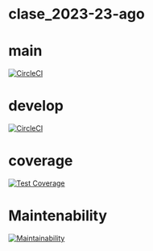 # clase_2023-23-ago

# main
[![CircleCI](https://dl.circleci.com/status-badge/img/gh/sofiasoler16/clase_2023-23-ago/tree/main.svg?style=svg)](https://dl.circleci.com/status-badge/redirect/gh/sofiasoler16/clase_2023-23-ago/tree/main)

# develop
[![CircleCI](https://dl.circleci.com/status-badge/img/gh/sofiasoler16/clase_2023-23-ago/tree/develop.svg?style=svg)](https://dl.circleci.com/status-badge/redirect/gh/sofiasoler16/clase_2023-23-ago/tree/develop)

# coverage
[![Test Coverage](https://api.codeclimate.com/v1/badges/cca1f4b69e1cf5212778/test_coverage)](https://codeclimate.com/github/sofiasoler16/clase_2023-23-ago/test_coverage)

# Maintenability
[![Maintainability](https://api.codeclimate.com/v1/badges/cca1f4b69e1cf5212778/maintainability)](https://codeclimate.com/github/sofiasoler16/clase_2023-23-ago/maintainability)